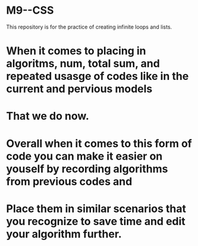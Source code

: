 # M9--CSS
This repository is for the practice of creating infinite loops and lists.

# When it comes to placing in algoritms, num, total sum, and repeated usasge of codes like in the current and pervious models
# That we do now.
# Overall when it comes to this form of code you can make it easier on youself by recording algorithms from previous codes and 
# Place them in similar scenarios that you recognize to save time and edit your algorithm further.

